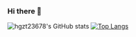 ### Hi there 👋
![hgzt23678's GitHub stats](https://github-readme-stats.vercel.app/api?username=hgzt23678&count_private=true)
[![Top Langs](https://github-readme-stats.vercel.app/api/top-langs/?username=hgzt23678&count_private=true)](https://github.com/anuraghazra/github-readme-stats)


<!--
**hgzt23678/hgzt23678** is a ✨ _special_ ✨ repository because its `README.md` (this file) appears on your GitHub profile.

Here are some ideas to get you started:

- 🔭 I’m currently working on ...
- 🌱 I’m currently learning ...
- 👯 I’m looking to collaborate on ...
- 🤔 I’m looking for help with ...
- 💬 Ask me about ...
- 📫 How to reach me: ...
- 😄 Pronouns: ...
- ⚡ Fun fact: ...
-->
